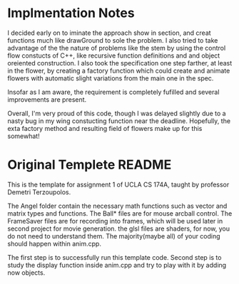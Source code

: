 Implmentation Notes
===================

I decided early on to iminate the approach show in section, and creat functions much
like drawGround to sole the problem.  I also tried to take advantage of the the nature
of problems like the stem by using the control flow constucts of C++, like recursive
function definitions and and object oreiented construction. I also took the specification
one step farther, at least in the flower, by creating a factory function which could
create and animate flowers with automatic slight variations from the main one in the spec.

Insofar as I am aware, the requirement is completely fufilled and several improvements
are present.
 
Overall, I'm very proud of this code, though I was delayed slightly due
to a nasty bug in my wing constucting function near the deadline.  Hopefully, the exta
factory method and resulting field of flowers make up for this somewhat! 

Original Templete README
========================

This is the template for assignment 1 of UCLA CS 174A, taught by professor
Demetri Terzoupolos.

The Angel folder contain the necessary math functions such as vector and matrix 
types and functions. The Ball* files are for mouse arcball control. The FrameSaver
files are for recording into frames, which will be used later in second project
for movie generation. the glsl files are shaders, for now, you do not need to understand
them. The majority(maybe all) of your coding should happen within anim.cpp.

The first step is to successfully run this template code. Second step is to study
the display function inside anim.cpp and try to play with it by adding now objects.
